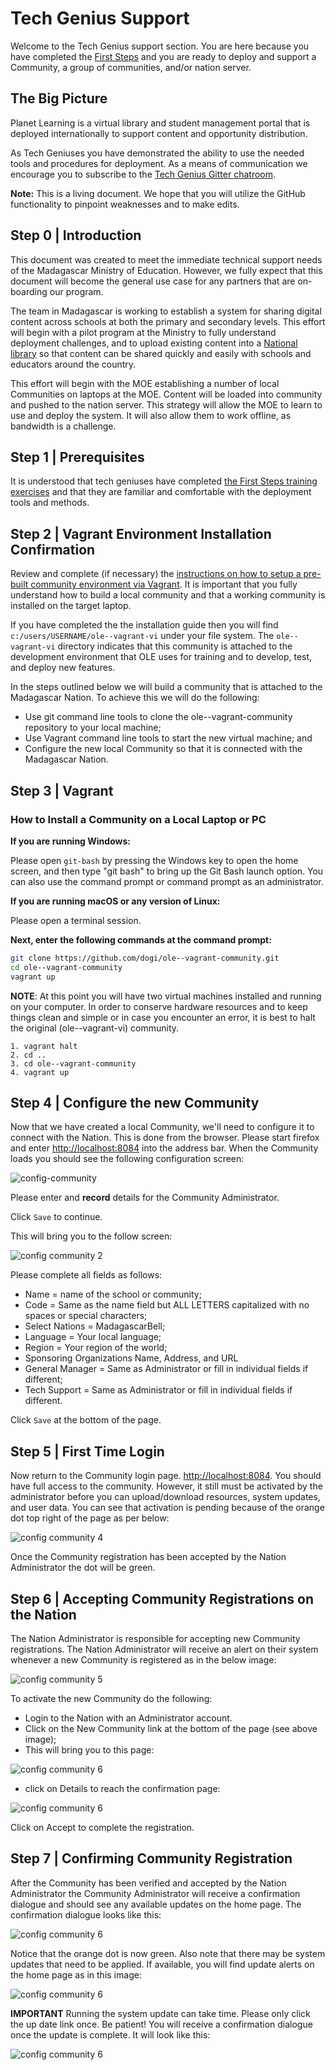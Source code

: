 # Tech Genius Support

Welcome to the Tech Genius support section. You are here because you have completed the [First Steps](firststeps.md) and you are ready to deploy and support a Community, a group of communities, and/or nation server.

## The Big Picture

Planet Learning is a virtual library and student management portal that is deployed internationally to support content and opportunity distribution.

As Tech Geniuses you have demonstrated the ability to use the  needed tools and procedures for deployment. As a means of communication we encourage you to subscribe to the [Tech Genius Gitter chatroom](https://gitter.im/open-learning-exchange/techgenius).

**Note:** This is a living document. We hope that you will utilize the GitHub functionality to pinpoint weaknesses and to make edits.

## Step 0 | Introduction

This document was created to meet the immediate technical support needs of the Madagascar Ministry of Education. However, we fully expect that this document will become the general use case for any partners that are on-boarding our program.

The team in Madagascar is working to establish a system for sharing digital content across schools at both the primary and secondary levels. This effort will begin with a pilot program at the Ministry to fully understand deployment challenges, and to upload existing content into a [National library](http://madagascarbell.ole.org) so that content can be shared quickly and easily with schools and educators around the country.

This effort will begin with the MOE establishing a number of local Communities on laptops at the MOE. Content will be loaded into community and pushed to the nation server. This strategy will allow the MOE to learn to use and deploy the system. It will also allow them to work offline, as bandwidth is a challenge.

## Step 1 | Prerequisites

It is understood that tech geniuses have completed [the First Steps training exercises](firststeps.md) and that they are familiar and comfortable with the deployment tools and methods. 

## Step 2 | Vagrant Environment Installation Confirmation

Review and complete (if necessary) the [instructions on how to setup a pre-built community environment via Vagrant](vagrant.md). It is important that you fully understand how to build a local community and that a working community is installed on the target laptop. 

If you have completed the the installation guide then you will find `c:/users/USERNAME/ole--vagrant-vi` under your file system. The `ole--vagrant-vi` directory indicates that this community is attached to the development environment that OLE uses for training and to develop, test, and deploy new features.

In the steps outlined below we will build a community that is attached to the Madagascar Nation. To achieve this we will do the following:

* Use git command line tools to clone the ole--vagrant-community repository to your local machine;
* Use Vagrant command line tools to start the new virtual machine; and
* Configure the new local Community so that it is connected with the Madagascar Nation.

## Step 3 | Vagrant

### How to Install a Community on a Local Laptop or PC

**If you are running Windows:**

Please open `git-bash` by pressing the Windows key to open the home screen, and then type "git bash" to bring up the Git Bash launch option. You can also use the command prompt or command prompt as an administrator.

**If you are running macOS or any version of Linux:**

Please open a terminal session.

**Next, enter the following commands at the command prompt:**

```bash
git clone https://github.com/dogi/ole--vagrant-community.git
cd ole--vagrant-community
vagrant up
```
**NOTE**: At this point you will have two virtual machines installed and running on your computer. In order to conserve hardware resources and to keep things clean and simple or in case you encounter an error, it is best to halt the original (ole--vagrant-vi) community.
```
1. vagrant halt
2. cd ..
3. cd ole--vagrant-community
4. vagrant up
```

## Step 4 | Configure the new Community

Now that we have created a local Community, we'll need to configure it to connect with the Nation. This is done from the browser. Please start firefox and enter [http://localhost:8084](http://localhost:8084) into the address bar. When the Community loads you should see the following configuration screen:

![config-community](uploads/images/community-admin-config-01.png)

Please enter and **record** details for the Community Administrator.

Click `Save` to continue.

This will bring you to the follow screen:

![config community 2](uploads/images/community-admin-config-02.png)

Please complete all fields as follows:

* Name = name of the school or community;
* Code = Same as the name field but ALL LETTERS capitalized with no spaces or special characters;
* Select Nations = MadagascarBell;
* Language = Your local language;
* Region = Your region of the world;
* Sponsoring Organizations Name, Address, and URL
* General Manager = Same as Administrator or fill in individual fields if different;
* Tech Support = Same as Administrator or fill in individual fields if different.

Click `Save` at the bottom of the page.

## Step 5 | First Time Login

Now return to the Community login page. [http://localhost:8084](http://localhost:8084). You should have full access to the community. However, it still must be activated by the administrator before you can upload/download resources, system updates, and user data. You can see that activation is pending because of the orange dot top right of the page as per below:

![config community 4](uploads/images/community-admin-config-04.png)

Once the Community registration has been accepted by the Nation Administrator the dot will be green.

## Step 6 | Accepting Community Registrations on the Nation

The Nation Administrator is responsible for accepting new Community registrations. The Nation Administrator will receive an alert on their system whenever a new Community is registered as in the below image:

![config community 5](uploads/images/community-admin-config-05.png)

To activate the new Community do the following:

* Login to the Nation with an Administrator account.
* Click on the New Community link at the bottom of the page (see above image);
* This will bring you to this page:

![config community 6](uploads/images/community-admin-config-06.png)

* click on Details to reach the confirmation page:

![config community 6](uploads/images/community-admin-config-07.png)

Click on Accept to complete the registration.

## Step 7 | Confirming Community Registration

After the Community has been verified and accepted by the Nation Administrator the Community Administrator will receive a confirmation dialogue and should see any available updates on the home page. The confirmation dialogue looks like this:

![config community 6](uploads/images/community-admin-config-08.png)

Notice that the orange dot is now green. Also note that there may be system updates that need to be applied. If available, you will find update alerts on the home page as in this image:

![config community 6](uploads/images/community-admin-config-09.png)

**IMPORTANT** Running the system update can take time. Please only click the up date link once. Be patient! You will receive a confirmation dialogue once the update is complete. It will look like this:

![config community 6](uploads/images/community-admin-config-10.png)
